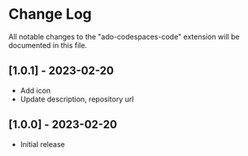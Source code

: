 # Change Log

All notable changes to the "ado-codespaces-code" extension will be documented in this file.

## [1.0.1] - 2023-02-20

- Add icon
- Update description, repository url

## [1.0.0] - 2023-02-20

- Initial release
